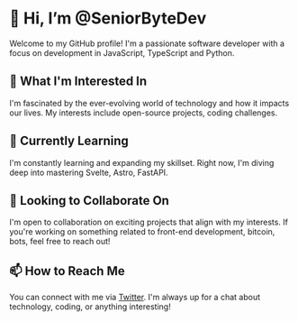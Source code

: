 # 👋 Hi, I’m @SeniorByteDev

Welcome to my GitHub profile! I'm a passionate software developer with a focus on development in JavaScript, TypeScript and Python.

## 👀 What I'm Interested In

I'm fascinated by the ever-evolving world of technology and how it impacts our lives. My interests include open-source projects, coding challenges.

## 🌱 Currently Learning

I'm constantly learning and expanding my skillset. Right now, I'm diving deep into mastering Svelte, Astro, FastAPI.

## 💞️ Looking to Collaborate On

I'm open to collaboration on exciting projects that align with my interests. If you're working on something related to front-end development, bitcoin, bots, feel free to reach out!

## 📫 How to Reach Me

You can connect with me via [Twitter](https://twitter.com/lulo_dev). I'm always up for a chat about technology, coding, or anything interesting!

